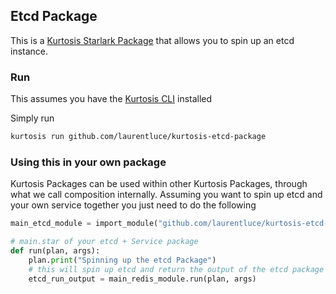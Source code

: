 ## Etcd Package

This is a [Kurtosis Starlark Package](https://docs.kurtosis.com/explanations/starlark) that allows you to spin up an etcd instance.

### Run

This assumes you have the [Kurtosis CLI](https://docs.kurtosis.com/cli) installed

Simply run

```bash
kurtosis run github.com/laurentluce/kurtosis-etcd-package
```

### Using this in your own package

Kurtosis Packages can be used within other Kurtosis Packages, through what we call composition internally. Assuming you want to spin up etcd and your own service
together you just need to do the following

```py
main_etcd_module = import_module("github.com/laurentluce/kurtosis-etcd-package/main.star")

# main.star of your etcd + Service package
def run(plan, args):
    plan.print("Spinning up the etcd Package")
    # this will spin up etcd and return the output of the etcd package
    etcd_run_output = main_redis_module.run(plan, args)
```
